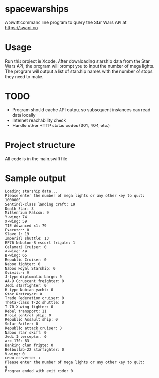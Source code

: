 # spacewarships
A Swift command line program to query the Star Wars API at https://swapi.co

# Usage
Run this project in Xcode. After downloading starship data from the Star Wars API, the program will prompt you to input the number of mega lights. The program will output a list of starship names with the number of stops they need to make.

# TODO
- Program should cache API output so subsequent instances can read data locally
- Internet reachability check
- Handle other HTTP status codes (301, 404, etc.)

# Project structure
All code is in the main.swift file

# Sample output
```
Loading starship data...
Please enter the number of mega lights or any other key to quit: 
1000000
Sentinel-class landing craft: 19
Death Star: 3
Millennium Falcon: 9
Y-wing: 74
X-wing: 59
TIE Advanced x1: 79
Executor: 0
Slave 1: 19
Imperial shuttle: 13
EF76 Nebulon-B escort frigate: 1
Calamari Cruiser: 0
A-wing: 49
B-wing: 65
Republic Cruiser: 0
Naboo fighter: 0
Naboo Royal Starship: 0
Scimitar: 0
J-type diplomatic barge: 0
AA-9 Coruscant freighter: 0
Jedi starfighter: 0
H-type Nubian yacht: 0
Star Destroyer: 0
Trade Federation cruiser: 0
Theta-class T-2c shuttle: 0
T-70 X-wing fighter: 0
Rebel transport: 11
Droid control ship: 0
Republic Assault ship: 0
Solar Sailer: 0
Republic attack cruiser: 0
Naboo star skiff: 0
Jedi Interceptor: 0
arc-170: 83
Banking clan frigte: 0
Belbullab-22 starfighter: 0
V-wing: 0
CR90 corvette: 1
Please enter the number of mega lights or any other key to quit: 
q
Program ended with exit code: 0
